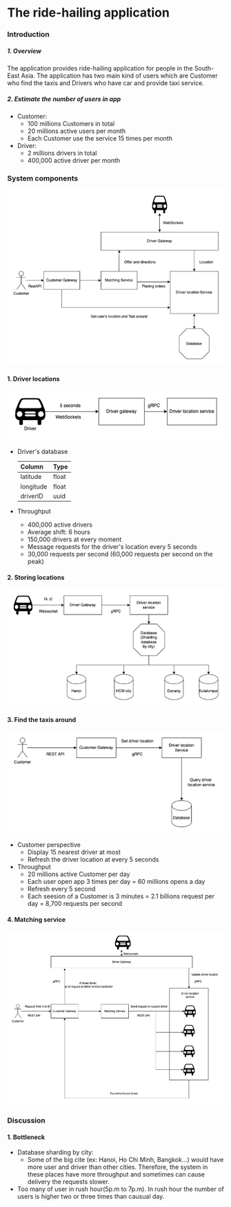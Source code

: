 
# The ride-hailing application 
### Introduction
##### 1. Overview
The application provides ride-hailing application for people in the South-East Asia. The application has two main kind of users which are Customer who find the taxis and Drivers who have car and provide taxi service.
##### 2. Estimate the number of users in app
- Customer: 
  - 100 millions Customers in total
  - 20 millions active users per month
  - Each Customer use the service 15 times per month
- Driver:
    - 2 millions drivers in total
    - 400,000 active driver per month
### System components
[![build](https://github.com/BachQuang/SkyMavis_Test/blob/master/2.%20System%20design/Images/Overview.png)](https://github.com/BachQuang/SkyMavis_Test/blob/master/2.%20System%20design/Images/Overview.png)
#### 1. Driver locations
[![driverLocation](https://github.com/BachQuang/SkyMavis_Test/blob/master/2.%20System%20design/Images/driver%20location.png)](https://github.com/BachQuang/SkyMavis_Test/blob/master/2.%20System%20design/Images/driver%20location.png)

- Driver's database

    | Column | Type |
    | ------ | ------ |
    | latitude | float |
    | longitude | float |
    | driverID | uuid |
- Throughput
    - 400,000 active drivers
    - Average shift: 6 hours
    - 150,000 drivers at every moment
    - Message requests for the driver's location every 5 seconds
    - 30,000 requests per second (60,000 requests per second on the peak)
#### 2. Storing locations
[![Storing locations](https://github.com/BachQuang/SkyMavis_Test/blob/master/2.%20System%20design/Images/Database%20for%20locator.png)](https://github.com/BachQuang/SkyMavis_Test/blob/master/2.%20System%20design/Images/Database%20for%20locator.png)

#### 3. Find the taxis around
[![Storing locations](https://github.com/BachQuang/SkyMavis_Test/blob/master/2.%20System%20design/Images/Taxi%20around.png)](https://github.com/BachQuang/SkyMavis_Test/blob/master/2.%20System%20design/Images/Taxi%20around.png)

- Customer perspective
    - Display 15 nearest driver at most
    - Refresh the driver location at every 5 seconds
- Throughput
    - 20 millions active Customer per day
    - Each user open app 3 times per day = 60 millions opens a day
    - Refresh every 5 second
    - Each seesion of a Customer is 3 minutes = 2.1 billions request per day = 8,700 requests per second
#### 4. Matching service
[![Storing locations](https://github.com/BachQuang/SkyMavis_Test/blob/master/2.%20System%20design/Images/Matching%20service.png)](https://github.com/BachQuang/SkyMavis_Test/blob/master/2.%20System%20design/Images/Matching%20service.png)

### Discussion
#### 1. Bottleneck
- Database sharding by city:
    - Some of the big cite (ex: Hanoi, Ho Chi Minh, Bangkok...) would have more user and driver than other cities. Therefore, the system in these places have more throughput and sometimes can cause delivery the requests slower.
- Too many of user in rush hour(5p.m to 7p.m). In rush hour the number of users is higher two or three times than causual day.
